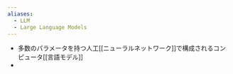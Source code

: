 ```yaml
---
aliases:
  - LLM
  - Large Language Models
---
```

- 多数のパラメータを持つ人工[[ニューラルネットワーク]]で構成されるコンピュータ[[言語モデル]]
- 